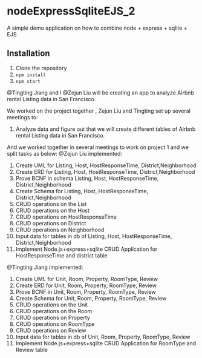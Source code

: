 # nodeExpressSqliteEJS_2
A simple demo application on how to combine node + express + sqlite + EJS


## Installation

1) Clone the repository
2) `npm install`
3) `npm start`


@Tingting Jiang  and I @Zejun Liu will be creating an app to analyze Airbnb rental Listing data in San Francisco. 

We worked on the project together , Zejun Liu and Tingting set up several meetings to:
1. Analyze data and figure out that we will create different tables of Airbnb rental Listing data in San Francisco.

And we worked together in several meetings to work on project 1 and we split tasks as below:
@Zejun Liu implemented:
1. Create UML for Listing, Host, HostResponseTime, District,Neighborhood
2. Create ERD for Listing, Host, HostResponseTime, District,Neighborhood
3. Prove BCNF in schema Listing, Host, HostResponseTime, District,Neighborhood
4. Create Schema for Listing, Host, HostResponseTime, District,Neighborhood
5. CRUD operations on the List
6. CRUD operations on the Host
7. CRUD operations on  HostResponseTime
8. CRUD operations on  District
9. CRUD operations on  Neighborhood
10. Input data for tables in db of Listing, Host, HostResponseTime, District,Neighborhood
11. Implement Node.js+express+sqlite CRUD Application for HostResponseTime and district table 

@Tingting Jiang implemented:
1. Create UML for Unit, Room, Property, RoomType, Review
2. Create ERD for Unit, Room, Property, RoomType, Review
3. Prove BCNF in Unit, Room, Property, RoomType, Review
4. Create Schema for Unit, Room, Property, RoomType, Review
5. CRUD operations on the Unit
6. CRUD operations on the Room
7. CRUD operations on  Property
8. CRUD operations on  RoomType
9. CRUD operations on  Review
10. Input data for tables in db of Unit, Room, Property, RoomType, Review
11. Implement Node.js+express+sqlite CRUD Application for RoomType and Review table
